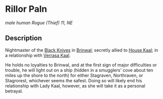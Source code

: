 # Rillor Paln
*male human Rogue (Thief) 11, NE*

## Description
Nightmaster of the [Black Knives](/Organizations/RoguesGuilds/BlackKnives.md) in [Brinwal](/Cities/Brinwal.md); secretly allied to [House Kaal](/Organizations/Houses/Kaal.md); in a relationship with [Verrasa Kaal](VerrasaKaal.md). 

He holds no loyalties to Brinwal, and at the first sign of major difficulties or trouble, he will light out on a ship (hidden in a smugglers' cove about ten miles up the shore to the north) for either Stagraven, Northraven, or Stagrorest, whichever seems the safest. Doing so will likely end his relationship with Lady Kaal, however, as she will take it as a personal betrayal.
